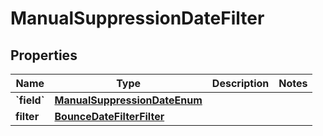 
# ManualSuppressionDateFilter

## Properties
| Name | Type | Description | Notes |
| ------------ | ------------- | ------------- | ------------- |
| **&#x60;field&#x60;** | [**ManualSuppressionDateEnum**](ManualSuppressionDateEnum.md) |  |  |
| **filter** | [**BounceDateFilterFilter**](BounceDateFilterFilter.md) |  |  |



